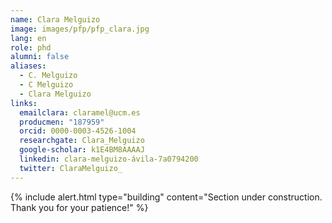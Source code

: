 ```yaml
---
name: Clara Melguizo
image: images/pfp/pfp_clara.jpg
lang: en
role: phd
alumni: false
aliases:
  - C. Melguizo
  - C Melguizo
  - Clara Melguizo
links:
  emailclara: claramel@ucm.es
  producmen: "187959"
  orcid: 0000-0003-4526-1004
  researchgate: Clara_Melguizo
  google-scholar: k1E4BM8AAAAJ
  linkedin: clara-melguizo-ávila-7a0794200
  twitter: ClaraMelguizo_
---
```


{%
  include alert.html
  type="building"
  content="Section under construction. Thank you for your patience!"
%}